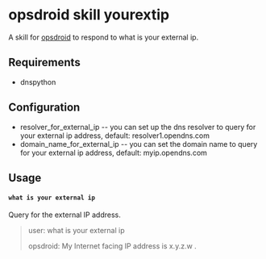 # opsdroid skill yourextip

A skill for [opsdroid](https://github.com/opsdroid/opsdroid) to respond to what is your external ip.

## Requirements

* dnspython

## Configuration

* resolver_for_external_ip -- you can set up the dns resolver to query for your external ip address, 
    default: resolver1.opendns.com
* domain_name_for_external_ip -- you can set the domain name to query for your external ip address,
    default: myip.opendns.com

## Usage

#### `what is your external ip`

Query for the external IP address.

> user: what is your external ip
>
> opsdroid: My Internet facing IP address is x.y.z.w .
